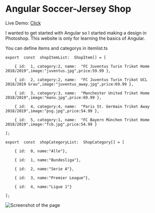 # Angular Soccer-Jersey Shop 

Live Demo: [Click](https://kevin-fink.ovh/angularshop/)

I wanted to get started with Angular so I started making a design in Photoshop. This website is only for learning the basics of Angular.

You can define items and categorys in itemlist.ts


    export  const  shopItemList:  ShopItem[] = [
    
	    { id:  1, category:2, name:  "FC Juventus Turin Trikot Home 2018/2019",image:"juventus.jpg",price:59.99 },
	    
	    { id:  2, category:2, name:  "FC Juventus Turin Trikot UCL 2018/2019 Grau",image:"juventus_away.jpg",price:69.99 },
	    
	    { id:  3, category:3, name:  "Manchester United Trikot Home 2018/2019",image:"manu.jpg",price:69.99 },
	    
	    { id:  4, category:4, name:  "Paris St. Germain Trikot Away 2018/2019",image:"psg.jpg",price:54.99 },
	    
	    { id:  5, category:1, name:  "FC Bayern München Trikot Home 2018/2019",image:"fcb.jpg",price:54.99 }
    
    ];
    
    export  const  shopCategoryList:  ShopCategory[] = [
    
	    { id:  0, name:"Alle"},
	    
	    { id:  1, name:"Bundesliga"},
	    
	    { id:  2, name:"Serie A"},
	    
	    { id:  3, name:"Premier League"},
	    
	    { id:  4, name:"Ligue 1"}
    
    ];



![Screenshot of the page](https://puu.sh/CEAIz/dc07649b43.png)
